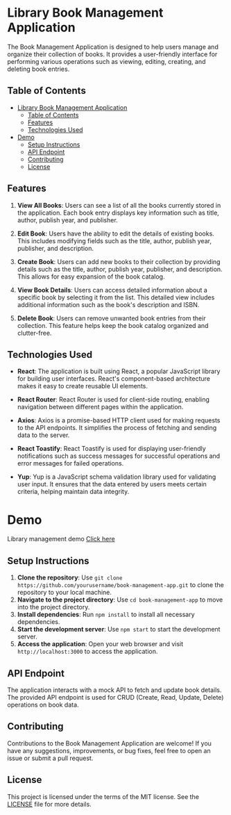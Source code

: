 # Library Book Management Application

The Book Management Application is designed to help users manage and organize their collection of books. It provides a user-friendly interface for performing various operations such as viewing, editing, creating, and deleting book entries.

## Table of Contents

- [Library Book Management Application](#library-book-management-application)
  - [Table of Contents](#table-of-contents)
  - [Features](#features)
  - [Technologies Used](#technologies-used)
- [Demo](#demo)
  - [Setup Instructions](#setup-instructions)
  - [API Endpoint](#api-endpoint)
  - [Contributing](#contributing)
  - [License](#license)

## Features

1. **View All Books**: Users can see a list of all the books currently stored in the application. Each book entry displays key information such as title, author, publish year, and publisher.

2. **Edit Book**: Users have the ability to edit the details of existing books. This includes modifying fields such as the title, author, publish year, publisher, and description.

3. **Create Book**: Users can add new books to their collection by providing details such as the title, author, publish year, publisher, and description. This allows for easy expansion of the book catalog.

4. **View Book Details**: Users can access detailed information about a specific book by selecting it from the list. This detailed view includes additional information such as the book's description and ISBN.

5. **Delete Book**: Users can remove unwanted book entries from their collection. This feature helps keep the book catalog organized and clutter-free.

## Technologies Used

- **React**: The application is built using React, a popular JavaScript library for building user interfaces. React's component-based architecture makes it easy to create reusable UI elements.

- **React Router**: React Router is used for client-side routing, enabling navigation between different pages within the application.

- **Axios**: Axios is a promise-based HTTP client used for making requests to the API endpoints. It simplifies the process of fetching and sending data to the server.

- **React Toastify**: React Toastify is used for displaying user-friendly notifications such as success messages for successful operations and error messages for failed operations.

- **Yup**: Yup is a JavaScript schema validation library used for validating user input. It ensures that the data entered by users meets certain criteria, helping maintain data integrity.

# Demo

Library management demo [Click here](https://library-book-management-app.netlify.app/)


## Setup Instructions

1. **Clone the repository**: Use `git clone https://github.com/yourusername/book-management-app.git` to clone the repository to your local machine.
2. **Navigate to the project directory**: Use `cd book-management-app` to move into the project directory.
3. **Install dependencies**: Run `npm install` to install all necessary dependencies.
4. **Start the development server**: Use `npm start` to start the development server.
5. **Access the application**: Open your web browser and visit `http://localhost:3000` to access the application.

## API Endpoint

The application interacts with a mock API to fetch and update book details. The provided API endpoint is used for CRUD (Create, Read, Update, Delete) operations on book data.

## Contributing

Contributions to the Book Management Application are welcome! If you have any suggestions, improvements, or bug fixes, feel free to open an issue or submit a pull request.

## License

This project is licensed under the terms of the MIT license. See the [LICENSE](LICENSE) file for more details.

